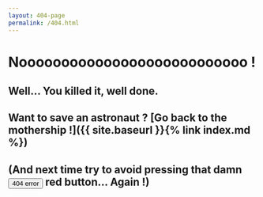 ```yaml
---
layout: 404-page
permalink: /404.html
---
```

# Nooooooooooooooooooooooooooo !

## Well… You killed it, well done. 

## Want to save an astronaut ? [Go back to the mothership !]({{ site.baseurl }}{% link index.md %})

## (And next time try to avoid pressing that damn <button class="border-red" onclick="whyButton()">404 error</button> red button… Again !)
